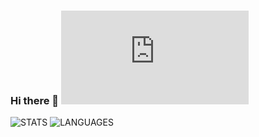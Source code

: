 ### Hi there 👋 ![VISITS](https://hitwebcounter.com/counter/counter.php?page=7704166&style=0032&nbdigits=6&type=page&initCount=500)

![STATS](https://github-readme-stats.vercel.app/api?username=IvanLuLyf&show_icons=true&hide=issues)
![LANGUAGES](https://github-readme-stats.vercel.app/api/top-langs/?username=IvanLuLyf&layout=compact)

